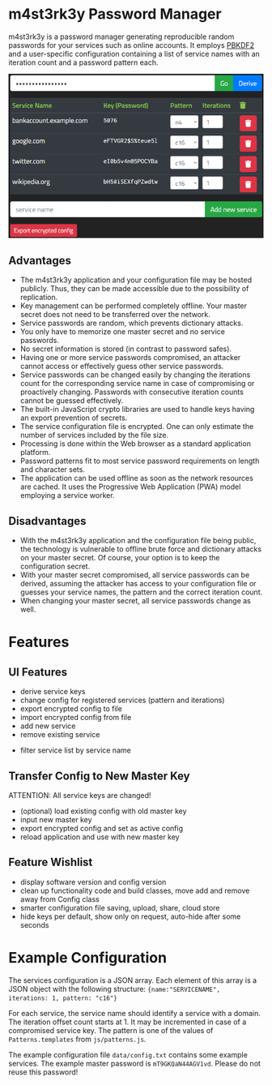 # m4st3rk3y Password Manager

m4st3rk3y is a password manager generating reproducible random passwords for your services such as online accounts. It
employs [PBKDF2](https://en.wikipedia.org/wiki/PBKDF2) and a user-specific configuration containing a list of service
names with an iteration count and a password pattern each.

![Screenshot of the m4st3rk3y Application](gfx/m4st3rk3y-screenshot.png)

## Advantages

* The m4st3rk3y application and your configuration file may be hosted publicly. Thus, they can be made accessible due to
  the possibility of replication.
* Key management can be performed completely offline. Your master secret does not need to be transferred over the
  network.
* Service passwords are random, which prevents dictionary attacks.
* You only have to memorize one master secret and no service passwords.
* No secret information is stored (in contrast to password safes).
* Having one or more service passwords compromised, an attacker cannot access or effectively guess other service
  passwords.
* Service passwords can be changed easily by changing the iterations count for the corresponding service name in case of
  compromising or proactively changing. Passwords with consecutive iteration counts cannot be guessed effectively.
* The built-in JavaScript crypto libraries are used to handle keys having an export prevention of secrets.
* The service configuration file is encrypted. One can only estimate the number of services included by the file size.
* Processing is done within the Web browser as a standard application platform.
* Password patterns fit to most service password requirements on length and character sets.
* The application can be used offline as soon as the network resources are cached. It uses the Progressive Web
  Application (PWA) model employing a service worker.

## Disadvantages

* With the m4st3rk3y application and the configuration file being public, the technology is vulnerable to offline brute
  force and dictionary attacks on your master secret. Of course, your option is to keep the configuration secret.
* With your master secret compromised, all service passwords can be derived, assuming the attacker has access to your
  configuration file or guesses your service names, the pattern and the correct iteration count.
* When changing your master secret, all service passwords change as well.

# Features

## UI Features

* derive service keys
* change config for registered services (pattern and iterations)
* export encrypted config to file
* import encrypted config from file
* add new service
* remove existing service
+ filter service list by service name

## Transfer Config to New Master Key

ATTENTION: All service keys are changed!

* (optional) load existing config with old master key
* input new master key
* export encrypted config and set as active config
* reload application and use with new master key

## Feature Wishlist

* display software version and config version
* clean up functionality code and build classes, move add and remove away from Config class
* smarter configuration file saving, upload, share, cloud store
* hide keys per default, show only on request, auto-hide after some seconds

# Example Configuration

The services configuration is a JSON array. Each element of this array is a JSON object with the following structure:
`{name:"SERVICENAME", iterations: 1, pattern: "c16"}`

For each service, the service name should identify a service with a domain. The iteration offset count starts at 1. It
may be incremented in case of a compromised service key. The pattern is one of the values of `Patterns.templates`
from `js/patterns.js`.

The example configuration file `data/config.txt` contains some example services. The example master password
is `mT9GKQaN44AGV1vd`. Please do not reuse this password!
